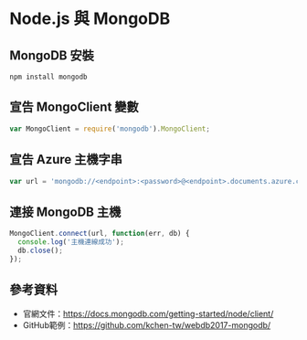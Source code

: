 # Node.js 與 MongoDB

## MongoDB 安裝

```
npm install mongodb
```

## 宣告 MongoClient 變數

```js
var MongoClient = require('mongodb').MongoClient;
```

## 宣告 Azure 主機字串

```js
var url = 'mongodb://<endpoint>:<password>@<endpoint>.documents.azure.com:10250/?ssl=true';
```

## 連接 MongoDB 主機

```js
MongoClient.connect(url, function(err, db) {
  console.log('主機連線成功');
  db.close();
});
```

## 參考資料

* 官網文件：https://docs.mongodb.com/getting-started/node/client/
* GitHub範例：https://github.com/kchen-tw/webdb2017-mongodb/